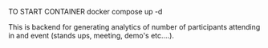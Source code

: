 <!-- START CONTAINER -->

TO START CONTAINER
docker compose up -d

This is backend for generating analytics of number of participants attending in and event (stands ups, meeting, demo's etc....).
